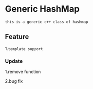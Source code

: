 # Generic HashMap

`this is a generic c++ class of hashmap`

## Feature

1.`template support`
	
### Update

1.remove function

2.bug fix
